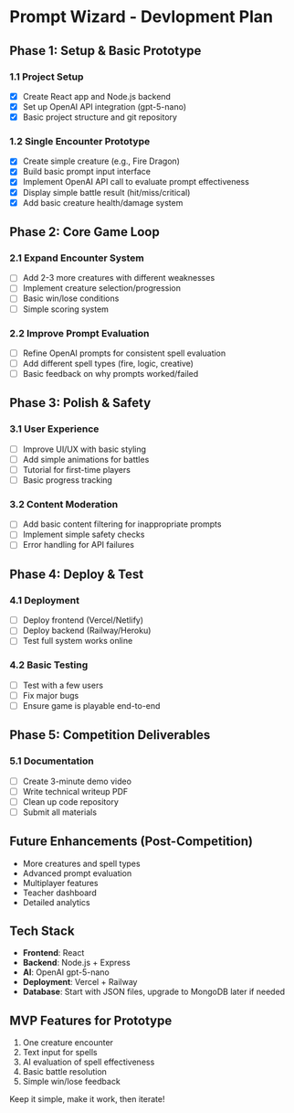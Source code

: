# Prompt Wizard - Devlopment Plan

## Phase 1: Setup & Basic Prototype

### 1.1 Project Setup
- [x] Create React app and Node.js backend
- [x] Set up OpenAI API integration (gpt-5-nano)
- [x] Basic project structure and git repository

### 1.2 Single Encounter Prototype
- [x] Create simple creature (e.g., Fire Dragon)
- [x] Build basic prompt input interface
- [x] Implement OpenAI API call to evaluate prompt effectiveness
- [x] Display simple battle result (hit/miss/critical)
- [x] Add basic creature health/damage system

## Phase 2: Core Game Loop

### 2.1 Expand Encounter System
- [ ] Add 2-3 more creatures with different weaknesses
- [ ] Implement creature selection/progression
- [ ] Basic win/lose conditions
- [ ] Simple scoring system

### 2.2 Improve Prompt Evaluation
- [ ] Refine OpenAI prompts for consistent spell evaluation
- [ ] Add different spell types (fire, logic, creative)
- [ ] Basic feedback on why prompts worked/failed

## Phase 3: Polish & Safety

### 3.1 User Experience
- [ ] Improve UI/UX with basic styling
- [ ] Add simple animations for battles
- [ ] Tutorial for first-time players
- [ ] Basic progress tracking

### 3.2 Content Moderation
- [ ] Add basic content filtering for inappropriate prompts
- [ ] Implement simple safety checks
- [ ] Error handling for API failures

## Phase 4: Deploy & Test

### 4.1 Deployment
- [ ] Deploy frontend (Vercel/Netlify)
- [ ] Deploy backend (Railway/Heroku)
- [ ] Test full system works online

### 4.2 Basic Testing
- [ ] Test with a few users
- [ ] Fix major bugs
- [ ] Ensure game is playable end-to-end

## Phase 5: Competition Deliverables

### 5.1 Documentation
- [ ] Create 3-minute demo video
- [ ] Write technical writeup PDF
- [ ] Clean up code repository
- [ ] Submit all materials

## Future Enhancements (Post-Competition)
- More creatures and spell types
- Advanced prompt evaluation
- Multiplayer features
- Teacher dashboard
- Detailed analytics

## Tech Stack
- **Frontend**: React
- **Backend**: Node.js + Express
- **AI**: OpenAI gpt-5-nano
- **Deployment**: Vercel + Railway
- **Database**: Start with JSON files, upgrade to MongoDB later if needed

## MVP Features for Prototype
1. One creature encounter
2. Text input for spells
3. AI evaluation of spell effectiveness
4. Basic battle resolution
5. Simple win/lose feedback

Keep it simple, make it work, then iterate!